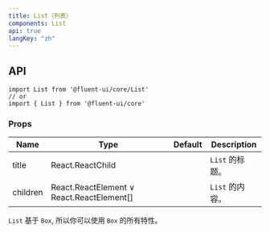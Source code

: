 ```yaml
---
title: List（列表）
components: List
api: true
langKey: "zh"
---
```


## API

```
import List from '@fluent-ui/core/List'
// or
import { List } from '@fluent-ui/core'
```

### Props

| Name | Type | Default | Description |
| --- | --- | --- | --- |
| title | React.ReactChild |  | `List`  的标题。 |
| children | React.ReactElement &or; React.ReactElement[] |  | `List` 的内容。 |

`List` 基于 `Box`, 所以你可以使用 `Box` 的所有特性。
